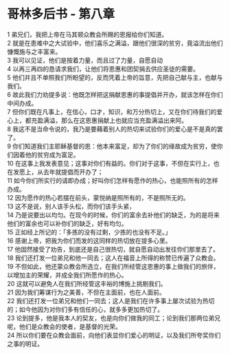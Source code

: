 # 哥林多后书 - 第八章
  
 1 弟兄们，我把上帝在马其顿众教会所赐的恩报给你们知道。  
 2 就是在患难中之大试验中，他们喜乐之满溢，跟他们很深的贫穷，竟溢流出他们慷慨施与之丰富来。  
 3 我可以见证，他们是按着力量，而且过了力量，自愿自动  
 4 以再三再四的恳请求我们，让他们将恩惠和团契捐去供应圣徒的需要。  
 5 他们并且不单照我们所盼望的，反而凭着上帝的旨意，先把自己献与主，也献与我们。  
 6 故此我们力劝提多说：他既怎样把这捐献恩惠的事提倡并开办，就该怎样在你们中间办成。  
 7 但你们既在凡事上，在信心，口才，知识，和万分热切上，又在你们待我们的爱心上，都充盈满溢，那么在这恩惠捐献上也就应当充盈满溢出来阿。  
 8 我这不是当命令说的，我乃是要藉着别人的热切来试验你们的爱心是不是真的罢了。  
 9 你们知道我们主耶稣基督的恩：他本来富足，却为了你们的缘故成为贫穷，使你们因着他的贫穷成为富足。  
 10 在这事上我发表意见；这事对你们有益的。你们对于这事，不但在实行上，也在发愿上，从去年就提倡而开办了；  
 11 如今你们所实行的请即办成；好叫你们怎样有愿作的热心，也能照所有的怎样办成。  
 12 因为愿作的热心若摆在前头，蒙悦纳是照所有的，不是照所无的。  
 13 这不是说，别人该手头松，而你们该手头紧，  
 14 乃是说要出以均匀。在现今的时候，你们的富余去补他们的缺乏，为的是将来他们的富余也可以补你们的缺乏，好有均匀。  
 15 正如经上所记的：「多拣的没有过剩，少拣的也没有不足。」  
 16 感谢上帝，把我为你们而发的这同样的热切放在提多心里。  
 17 他固然接受了劝告，到底还是自己很热切，就自愿自动出发往你们那里去了。  
 18 我们还打发一位弟兄和他一同去；这人在福音上所得的称赞已传遍了众教会。  
 19 不但如此，他还蒙众教会所选立，在我们所经管这恩惠的事上做我们的旅伴，以增加主的荣耀，并成全我们所愿作的热心。  
 20 这就可以避免人在我们所经管这丰裕的博施上挑剔我们。  
 21 因为我们筹谋行为之美善，不但在主面前，也在人面前。  
 22 我们还打发一位弟兄和他们一同去；这人是我们在许多事上屡次试验为热切的；如今他因为对你们多有信任的心，就多多更加热切了。  
 23 论到提多，他是我本人的契友，也是向你们做我的同工；论到我们那两位弟兄呢，他们是众教会的使者，是基督的光荣。  
 24 所以你们要在众教会面前，向他们表显你们爱心的明证，以及我们所夸奖你们之事的明证。